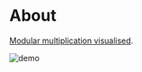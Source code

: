 # About
[Modular multiplication visualised](https://www.youtube.com/watch?v=qhbuKbxJsk8).

![demo](https://github.com/debccheng/Experimental_React/blob/main/modular_arithmetic/public/demo.gif?raw=true)
